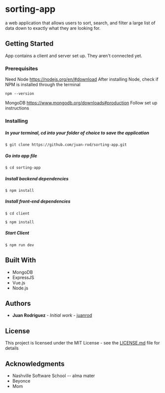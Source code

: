 # sorting-app
a web application that allows users to sort, search, and filter a large list of data down to exactly what they are looking for.

## Getting Started

App contains a client and server set up. They aren't connected yet. 
### Prerequisites
Need Node <https://nodejs.org/en/#download>
After installing Node, check if NPM is installed through the terminal
```
npm --version
```
MongoDB <https://www.mongodb.org/downloads#production>
Follow set up instructions


### Installing

##### In your terminal, cd into your folder of choice to save the application
```
$ git clone https://github.com/juan-rod/sorting-app.git
```
##### Go into app file
```
$ cd sorting-app
```
##### Install backend dependencies
```
$ npm install
```
##### Install front-end dependencies
```
$ cd client
```
```
$ npm install
```
##### Start Client
```
$ npm run dev
```



## Built With

* MongoDB
* ExpressJS
* Vue.js
* Node.js

## Authors

* **Juan Rodriguez** - *Initial work* - [juanrod](http://www.juanrod.co)


## License

This project is licensed under the MIT License - see the [LICENSE.md](LICENSE.md) file for details

## Acknowledgments

* Nashville Software School -- alma mater
* Beyonce 
* Mom
